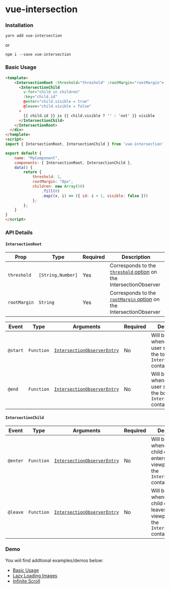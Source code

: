 # vue-intersection

### Installation

```
yarn add vue-intersection
```
or
```
npm i --save vue-intersection
```

### Basic Usage

```html
<template>
    <IntersectionRoot :threshold="threshold" :rootMargin="rootMargin">
      <IntersectionChild
        v-for="child in children"
        :key="child.id"
        @enter="child.visible = true"
        @leave="child.visible = false"
      >
        {{ child.id }} is {{ child.visible ? '' : 'not' }} visible
      </IntersectionChild>
    </IntersectionRoot>
  </div>
</template>
<script>
import { IntersectionRoot, IntersectionChild } from 'vue-intersection'

export default {
    name: "MyComponent",
    components: { IntersectionRoot, IntersectionChild },
    data() {
        return {
            threshold: 1,
            rootMargin: "0px",
            children: new Array(50)
                .fill(0)
                .map((x, i) => ({ id: i + 1, visible: false }))
            };
        };
    }
}
</script>
```

### API Details

#### `IntersectionRoot`

| Prop  | Type  | Required  | Description |
|---|---|---|---|
| `threshold`  | `[String,Number]`  | Yes  | Corresponds to the [`threshold` option](https://developer.mozilla.org/en-US/docs/Web/API/Intersection_Observer_API) on the IntersectionObserver   |
| `rootMargin`  | `String`  | Yes  | Corresponds to the [`rootMargin` option](https://developer.mozilla.org/en-US/docs/Web/API/Intersection_Observer_API) on the IntersectionObserver   |

| Event  | Type  | Arguments | Required  | Description |
|---|---|---|---|---|
| `@start`  | `Function` | [`IntersectionObserverEntry`](https://developer.mozilla.org/en-US/docs/Web/API/IntersectionObserverEntry) | No  | Will be fired whenever the user scrolls to the top of the `IntersectionRoot` container |
| `@end`  | `Function` |  [`IntersectionObserverEntry`](https://developer.mozilla.org/en-US/docs/Web/API/IntersectionObserverEntry)  | No  | Will be fired whenever the user scrolls to the bottom of the `IntersectionRoot` container |

#### `IntersectionChild`

| Event  | Type | Arguments  | Required  | Description |
|---|---|---|---|---|
| `@enter`  | `Function` |  [`IntersectionObserverEntry`](https://developer.mozilla.org/en-US/docs/Web/API/IntersectionObserverEntry)  | No  | Will be fired whenever the child element enters the viewport for of the `IntersectionRoot` container |
| `@leave`  | `Function` |  [`IntersectionObserverEntry`](https://developer.mozilla.org/en-US/docs/Web/API/IntersectionObserverEntry)  | No  | Will be fired whenever the child element leaves the viewport for of the `IntersectionRoot` container |

### Demo

You wiil find addtional examples/demos below: 

- [Basic Usage](https://tennisgent.github.io/vue-intersection/demo/index.html)
- [Lazy Loading Images](https://codesandbox.io/s/angry-tdd-0eyq0?file=/src/App.vue)
- [Infinite Scroll](https://codesandbox.io/s/elastic-bell-9kcex?file=/src/App.vue)